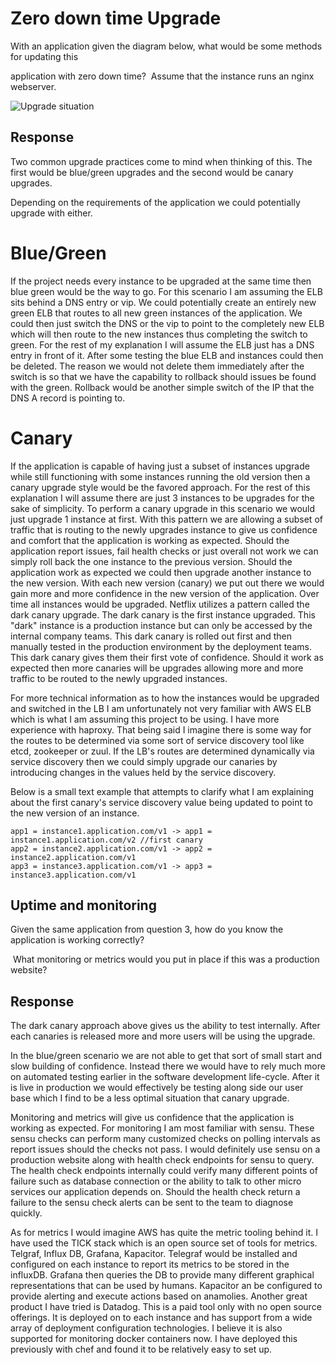 # Zero down time Upgrade

With an application given the diagram below, what would be some methods for updating this

application with zero down time?  Assume that the instance runs an nginx webserver.


![Upgrade situation](/upgrade.png)

## Response

Two common upgrade practices come to mind when thinking of this. The first would be blue/green upgrades and the second would be canary upgrades.

Depending on the requirements of the application we could potentially upgrade with either.

# Blue/Green

If the project needs every instance to be upgraded at the same time then blue green would be the way to go. 
For this scenario I am assuming the ELB sits behind a DNS entry or vip. We could potentially create an entirely new green ELB that routes to all new green instances of the application. We could then just switch the DNS or the vip to point to the completely new ELB which will then route to the new instances thus completing the switch to green. For the rest of my explanation I will assume the ELB just has a DNS entry in front of it.  After some testing the blue ELB and instances could then be deleted. The reason we would not delete them immediately after the switch is so that we have the capability to rollback should issues be found with the green. Rollback would be another simple switch of the IP that the DNS A record is pointing to.

# Canary
If the application is capable of having just a subset of instances upgrade while still functioning with some instances running the old version then a canary upgrade style would be the favored approach. For the rest of this explanation I will assume there are just 3 instances to be upgrades for the sake of simplicity. To perform a canary upgrade in this scenario we would just upgrade 1 instance at first. With this pattern we are allowing a subset of traffic that is routing to the newly upgrades instance to give us confidence and comfort that the application is working as expected. Should the application report issues, fail health checks or just overall not work we can simply roll back the one instance to the previous version. Should the application work as expected we could then upgrade another instance to the new version. With each new version (canary) we put out there we would gain more and more confidence in the new version of the application. Over time all instances would be upgraded. Netflix utilizes a pattern called the dark canary upgrade. The dark canary is the first instance upgraded. This "dark" instance is a production instance but can only be accessed by the internal company teams. This dark canary is rolled out first and then manually tested in the production environment by the deployment teams. This dark canary gives them their first vote of confidence. Should it work as expected then more canaries will be upgrades allowing more and more traffic to be routed to the newly upgraded instances.

For more technical information as to how the instances would be upgraded and switched in the LB I am unfortunately not very familiar with AWS ELB which is what I am assuming this project to be using. I have more experience with haproxy. That being said I imagine there is some way for the routes to be determined via some sort of service discovery tool like etcd, zookeeper or zuul. If the LB's routes are determined dynamically via service discovery then we could simply upgrade our canaries by introducing changes in the values held by the service discovery.

Below is a small text example that attempts to clarify what I am explaining about the first canary's service discovery value being updated to point to the new version of an instance.

```
app1 = instance1.application.com/v1 -> app1 = instance1.application.com/v2 //first canary
app2 = instance2.application.com/v1 -> app2 = instance2.application.com/v1
app3 = instance3.application.com/v1 -> app3 = instance3.application.com/v1
```

## Uptime and monitoring

Given the same application from question 3, how do you know the application is working correctly?

 What monitoring or metrics would you put in place if this was a production website?

## Response 

The dark canary approach above gives us the ability to test internally. After each canaries is released more and more users will be using the upgrade.

In the blue/green scenario we are not able to get that sort of small start and slow building of confidence. Instead there we would have to rely much more on automated testing earlier in the software development life-cycle. After it is live in production we would effectively be testing along side our user base which I find to be a less optimal situation that canary upgrade.

Monitoring and metrics will give us confidence that the application is working as expected. For monitoring I am most familiar with sensu. These sensu checks can perform many customized checks on polling intervals as report issues should the checks not pass. I would definitely use sensu on a production website along with health check endpoints for sensu to query. The health check endpoints internally could verify many different points of failure such as database connection or the ability to talk to other micro services our application depends on. Should the health check return a failure to the sensu check alerts can be sent to the team to diagnose quickly.

As for metrics I would imagine AWS has quite the metric tooling behind it. I have used the TICK stack which is an open source set of tools for metrics. Telgraf, Influx DB, Grafana, Kapacitor. Telegraf would be installed and configured on each instance to report its metrics to be stored in the influxDB. Grafana then queries the DB to provide many different graphical representations that can be used by humans. Kapacitor an be configured to provide alerting and execute actions based on anamolies. Another great product I have tried is Datadog. This is a paid tool only with no open source offerings. It is deployed on to each instance and has support from a wide array of deployment configuration technologies. I believe it is also supported for monitoring docker containers now. I have deployed this previously with chef and found it to be relatively easy to set up. 